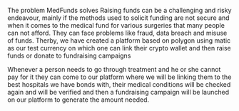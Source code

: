 The problem MedFunds solves
Raising funds can be a challenging and risky endeavour, mainly if the methods used to solicit funding are not secure and when it comes to the medical fund for various surgeries that many people can not afford.
They can face problems like fraud, data breach and misuse of funds.
Therby, we have created a platform based on polygon using matic as our test currency on which one can link their crypto wallet and then raise funds or donate to fundraising campaigns

Whenever a person needs to go through treatment and he or she cannot pay for it they can come to our platform where we will be linking them to the best hospitals we have bonds with, their medical conditions will be checked again and will be verified and then a fundraising campaign will be launched on our platform to generate the amount needed.
